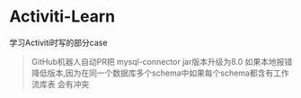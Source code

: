 # Activiti-Learn
 学习Activiti时写的部分case

> GitHub机器人自动PR把 mysql-connector jar版本升级为8.0 如果本地报错降低版本,因为在同一个数据库多个schema中如果每个schema都含有工作流库表 会有冲突
